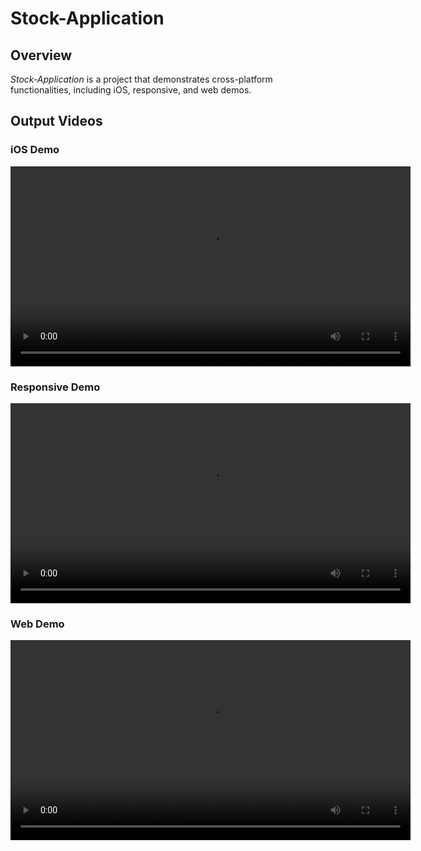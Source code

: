 # Stock-Application

## Overview

*Stock-Application* is a project that demonstrates cross-platform functionalities, including iOS, responsive, and web demos.

## Output Videos

### iOS Demo
<video src="output/ios.mp4" controls width="640">
  Your browser does not support the video tag.
</video>

### Responsive Demo
<video src="output/responsive_demo.mov" controls width="640">
  Your browser does not support the video tag.
</video>

### Web Demo
<video src="output/web_demo.mov" controls width="640">
  Your browser does not support the video tag.
</video>
